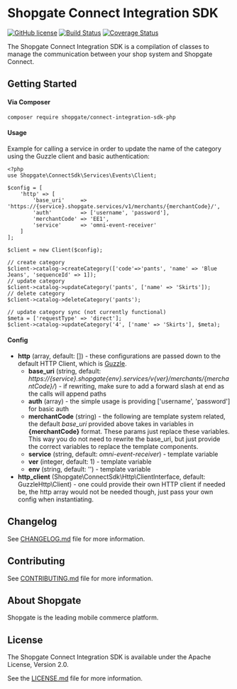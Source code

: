 # Shopgate Connect Integration SDK

[![GitHub license](http://dmlc.github.io/img/apache2.svg)](LICENSE.md)
[![Build Status](https://travis-ci.org/shopgate/connect-integration-sdk-php.svg?branch=master)](https://travis-ci.org/shopgate/connect-integration-sdk-php)
[![Coverage Status](https://coveralls.io/repos/github/shopgate/connect-integration-sdk-php/badge.svg?branch=master)](https://coveralls.io/github/shopgate/connect-integration-sdk-php?branch=master)

The Shopgate Connect Integration SDK is a compilation of classes to manage the communication between your shop system and Shopgate Connect.

## Getting Started
#### Via Composer
```composer require shopgate/connect-integration-sdk-php```


#### Usage
Example for calling a service in order to update the name of the category using the Guzzle client and basic authentication:
```
<?php
use Shopgate\ConnectSdk\Services\Events\Client;

$config = [
    'http' => [
        'base_uri'     => 'https://{service}.shopgate.services/v1/merchants/{merchantCode}/',
        'auth'         => ['username', 'password'],
        'merchantCode' => 'EE1',
        'service'      => 'omni-event-receiver'
    ]
];

$client = new Client($config);

// create category
$client->catalog->createCategory(['code'=>'pants', 'name' => 'Blue Jeans', 'sequenceId' => 1]);
// update category
$client->catalog->updateCategory('pants', ['name' => 'Skirts']);
// delete category
$client->catalog->deleteCategory('pants');

// update category sync (not currently functional)
$meta = ['requestType' => 'direct'];
$client->catalog->updateCategory('4', ['name' => 'Skirts'], $meta);
```

#### Config

* __http__ (array, default: []) - these configurations are passed down to the default HTTP Client, which is [Guzzle].
  * __base_uri__ (string, default: _https://{service}.shopgate{env}.services/v{ver}/merchants/{merchantCode}/_) - if rewriting, make sure to add a forward slash at end as the calls will append paths
  * __auth__ (array) - the simple usage is providing ['username', 'password'] for basic auth
  * __merchantCode__ (string) - the following are template system related, the default _base_uri_ provided above takes in variables in __{merchantCode}__ format. These params just replace these variables. This way you do not need to rewrite the base_uri, but just provide the correct variables to replace the template components.
  * __service__ (string, default: _omni-event-receiver_) - template variable
  * __ver__ (integer, default: 1) - template variable
  * __env__ (string, default: '') - template variable
* __http_client__ (Shopgate\ConnectSdk\Http\ClientInterface, default: GuzzleHttp\Client) - one could provide their own HTTP client if needed be, the http array would not be needed though, just pass your own config when instantiating.

## Changelog

See [CHANGELOG.md](CHANGELOG.md) file for more information.

## Contributing

See [CONTRIBUTING.md](docs/CONTRIBUTING.md) file for more information.

## About Shopgate

Shopgate is the leading mobile commerce platform.

## License

The Shopgate Connect Integration SDK is available under the Apache License, Version 2.0.

See the [LICENSE.md](LICENSE.md) file for more information.

[Guzzle]:http://docs.guzzlephp.org/en/stable/request-options.html
